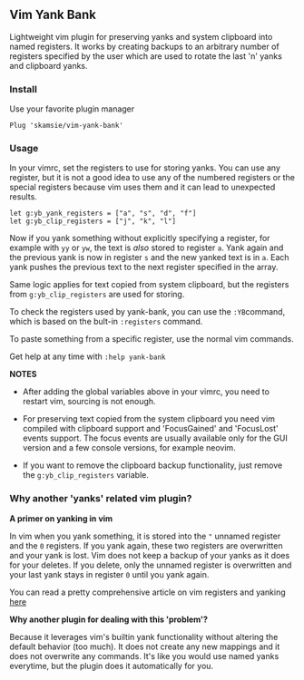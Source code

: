 ## Vim Yank Bank

Lightweight vim plugin for preserving yanks and system clipboard into named registers. It works by creating backups to an arbitrary number of registers specified by the user which are used to rotate the last 'n' yanks and clipboard yanks.

### Install

Use your favorite plugin manager

`Plug 'skamsie/vim-yank-bank'`

### Usage

In your vimrc, set the registers to use for storing yanks. You can use
any register, but it is not a good idea to use any of the numbered
registers or the special registers because vim uses them and it can lead to
unexpected results.

```vim
let g:yb_yank_registers = ["a", "s", "d", "f"]
let g:yb_clip_registers = ["j", "k", "l"]
```

Now if you yank something without explicitly specifying a register,
for example with `yy` or `yw`, the text is _also_ stored to register `a`. Yank again
and the previous yank is now in register `s` and the new yanked text is in `a`.
Each yank pushes the previous text to the next register specified in the array.

Same logic applies for text copied from system clipboard, but the registers
from `g:yb_clip_registers` are used for storing.

To check the registers used by yank-bank, you can use the `:YB`command, which is based
on the bult-in `:registers` command.

To paste something from a specific register, use the normal vim commands.

Get help at any time with `:help yank-bank`

**NOTES**

- After adding the global variables above in your vimrc, you need to restart
vim, sourcing is not enough.

- For preserving text copied from the system clipboard you need vim compiled with
clipboard support and 'FocusGained' and 'FocusLost' events support. The focus
events are usually available only for the GUI version and a few console versions,
for example neovim.

- If you want to remove the clipboard backup functionality, just remove the `g:yb_clip_registers` variable.

### Why another 'yanks' related vim plugin?

**A primer on yanking in vim**

In vim when you yank something, it is stored into the `"` unnamed register and
the `0` registers. If you yank again, these two registers are overwritten and
your yank is lost. Vim does not keep a backup of your yanks as it does for your
deletes. If you delete, only the unnamed register is overwritten and your last
yank stays in register `0` until you yank again.

You can read a pretty comprehensive article on vim registers and yanking [here](http://vimcasts.org/blog/2013/11/registers-the-good-the-bad-and-the-ugly-parts/)

**Why another plugin for dealing with this 'problem'?**

Because it leverages vim's builtin yank functionality without altering the default behavior (too much).
It does not create any new mappings and it does not overwrite any commands. It's like you would use named
yanks everytime, but the plugin does it automatically for you.
